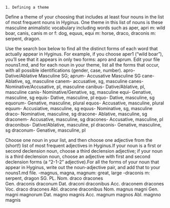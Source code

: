     1. Defining a theme
Define a theme of your choosing that includes at least four nouns in the list of most frequent nouns in Hyginus.
One theme in this list of nouns is these masculine animalistic vocabulary including words such as aper, apri m: wild boar, canis, canis m or f: dog, equus, equi m: horse, draco, draconis m: serpent, dragon. 


Use the search box below to find all the distinct forms of each word that actually appear in Hyginus. For example, if you choose aper1 (“wild boar”), you’ll see that it appears in only two forms: apro and aprum. Edit your file nouns1.md, and for each noun in your theme, list all the forms that occur, with all possible identifications (gender, case, number).
apro- Dative/Ablative Masculine SG; aprum- Accusative Masculine SG
cane- Ablative, sg, masculine 
canem- accusative, sg, masculine
canes- Nominative/Accusative, pl, masculine 
canibus- Dative/Ablative, pl, masculine
canis- Nominative/Genative, sg, masculine 
equi- Genative, masculine, sg
equis- Dative, masculine, pl
equo- Dative, masculine, sg
equorum- Genative, masculine, plural 
equos- Accusative, masculine, plural
equum- Accusiative, masculine, sg
equus- Nominative, sg, masculine
draco- Nominative, masculine, sg
dracone- Ablative, masculine, sg
draconem- Accusative, masculine, sg
dracones- Accusative, masculine, pl
draconibus- Dative/Ablative, masculine, pl
draconis- Genative, masculine, sg
draconum- Genative, masculine, pl


Choose one noun in your list, and then choose one adjective from the (short!) list of most frequent adjectives in Hyginus.If your noun is a first or second declension noun, choose a third declension adjective; if your noun is a third declension noun, choose an adjective with first and second declension forms (a “2-1-2” adjective).For all the forms of your noun that appear in Hyginus, write out the noun-adjective pair, and add that to your nouns1.md file.
-magnus, magna, magnum: great, large
-draconis m: serpent, dragon
        SG.         PL.
Nom.  draco	       dracones         
Gen.	draconis	draconum
Dat.	draconi	   draconibus
Acc.	draconem   dracones
Voc.	draco	   dracones
Abl.	dracone	   draconibus
Nom.	magnus	   magni
Gen.	magni	   magnorum
Dat.	magno	   magnis
Acc.	magnum	   magnos
Abl.  magnno       magnis







